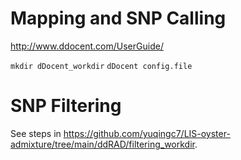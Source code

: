 # Mapping and SNP Calling
http://www.ddocent.com/UserGuide/ 

`mkdir dDocent_workdir`
`dDocent config.file`

# SNP Filtering
See steps in https://github.com/yuqingc7/LIS-oyster-admixture/tree/main/ddRAD/filtering_workdir. 
